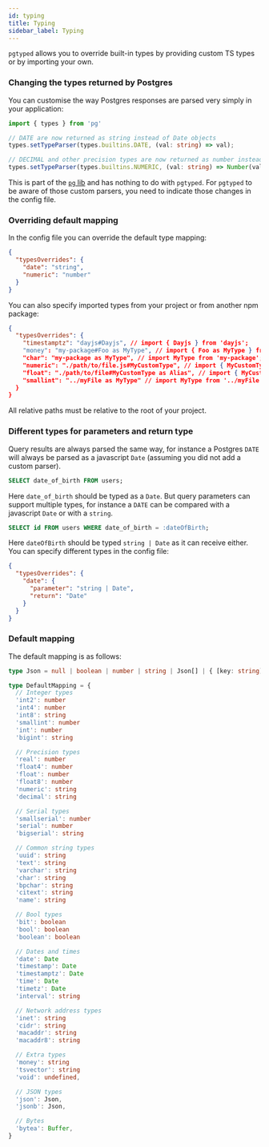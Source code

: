 ```yaml
---
id: typing
title: Typing
sidebar_label: Typing
---
```


`pgtyped` allows you to override built-in types by providing custom TS types or by importing your own.

### Changing the types returned by Postgres

You can customise the way Postgres responses are parsed very simply in your application:

```ts
import { types } from 'pg'

// DATE are now returned as string instead of Date objects
types.setTypeParser(types.builtins.DATE, (val: string) => val);

// DECIMAL and other precision types are now returned as number instead of string
types.setTypeParser(types.builtins.NUMERIC, (val: string) => Number(val));
```

This is part of the [`pg` lib](https://github.com/brianc/node-pg-types) and has nothing to do with `pgtyped`.
For `pgtyped` to be aware of those custom parsers, you need to indicate those changes in the config file.

### Overriding default mapping

In the config file you can override the default type mapping:
```json
{
  "typesOverrides": { 
    "date": "string",
    "numeric": "number"
  }
}
```

You can also specify imported types from your project or from another npm package:
```json
{
  "typesOverrides": { 
    "timestamptz": "dayjs#Dayjs", // import { Dayjs } from 'dayjs';
    "money": "my-package#Foo as MyType", // import { Foo as MyType } from 'my-package';
    "char": "my-package as MyType", // import MyType from 'my-package';
    "numeric": "./path/to/file.js#MyCustomType", // import { MyCustomType } from './path/to/file.js';
    "float": "./path/to/file#MyCustomType as Alias", // import { MyCustomType as Alias } from './path/to/file';
    "smallint": "../myFile as MyType" // import MyType from '../myFile';
  }
}
```

All relative paths must be relative to the root of your project.

### Different types for parameters and return type

Query results are always parsed the same way, for instance a Postgres `DATE` will always be parsed as a javascript `Date` 
(assuming you did not add a custom parser).

```sql
SELECT date_of_birth FROM users;
```

Here `date_of_birth` should be typed as a `Date`. But query parameters can support multiple types, for instance a `DATE` 
can be compared with a javascript `Date` or with a `string`.

```sql
SELECT id FROM users WHERE date_of_birth = :dateOfBirth;
```

Here `dateOfBirth` should be typed `string | Date` as it can receive either. You can specify different types in the config file:
```json
{
  "typesOverrides": { 
    "date": {
      "parameter": "string | Date",
      "return": "Date"
    } 
  }
}
```

### Default mapping
The default mapping is as follows:

```ts
type Json = null | boolean | number | string | Json[] | { [key: string]: Json }

type DefaultMapping = {
  // Integer types
  'int2': number
  'int4': number
  'int8': string
  'smallint': number
  'int': number
  'bigint': string

  // Precision types
  'real': number
  'float4': number
  'float': number
  'float8': number
  'numeric': string
  'decimal': string

  // Serial types
  'smallserial': number
  'serial': number
  'bigserial': string

  // Common string types
  'uuid': string
  'text': string
  'varchar': string
  'char': string
  'bpchar': string
  'citext': string
  'name': string

  // Bool types
  'bit': boolean
  'bool': boolean
  'boolean': boolean

  // Dates and times
  'date': Date
  'timestamp': Date
  'timestamptz': Date
  'time': Date
  'timetz': Date
  'interval': string

  // Network address types
  'inet': string
  'cidr': string
  'macaddr': string
  'macaddr8': string

  // Extra types
  'money': string
  'tsvector': string
  'void': undefined,

  // JSON types
  'json': Json,
  'jsonb': Json,

  // Bytes
  'bytea': Buffer,
}
```